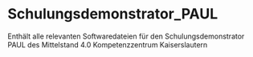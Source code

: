 # Schulungsdemonstrator_PAUL
Enthält alle relevanten Softwaredateien für den Schulungsdemonstrator PAUL des Mittelstand 4.0 Kompetenzzentrum Kaiserslautern
